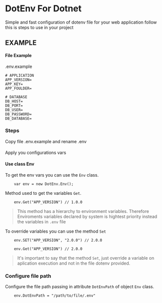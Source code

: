 # DotEnv For Dotnet

Simple and fast configuration of dotenv file for your web application follow this is steps to use in your project

## EXAMPLE
#### File Example
.env.example

    # APPLICATION
    APP_VERSION=
    APP_KEY=
    APP_FOULDER=

    # DATABASE
    DB_HOST=
    DB_PORT=
    DB_USER=
    DB_PASSWORD=
    DB_DATABASE=


### Steps

Copy file .env.example and rename .env
####
Apply you configurations vars

#### Use class Env

To get the env vars you can use the ```Env``` class.

        var env = new DotEnv.Env();

Method used to get the variables ```Get```.

        env.Get("APP_VERSION") // 1.0.0

> This method has a hierarchy to environment variables. Therefore Enviroments variables declared by system is hightest priority instead the variables in ```.env``` file

To override variables you can use the method ```Set```

        env.SET("APP_VERSION", "2.0.0") // 2.0.0

        env.Get("APP_VERSION") // 2.0.0

> It's important to say that the method ```Set```, just override a variable on aplication execution and not in the file dotenv provided.


### Configure file path

Configure the file path passing in attribute ```DotEnvPath``` of object ```Env``` class.

        env.DotEnvPath = "/path/to/file/.env"
